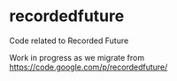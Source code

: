 # recordedfuture
Code related to Recorded Future

Work in progress as we migrate from https://code.google.com/p/recordedfuture/
